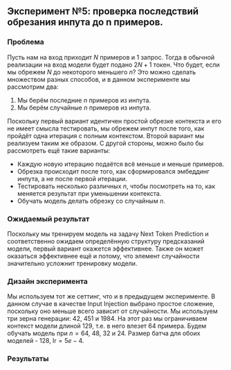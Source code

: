 ## Эксперимент №5: проверка последствий обрезания инпута до n примеров.

### Проблема

Пусть нам на вход приходит $N$ примеров и $1$ запрос. Тогда в обычной реализации на вход модели будет подано $2N + 1$ токен. Что будет, если мы обрежем $N$ до некоторого меньшего $n$? Это можно сделать множеством разных способов, и в данном эксперименте мы рассмотрим два:

1. Мы берём последние $n$ примеров из инпута.
2. Мы берём случайные $n$ примеров из инпута.

Поскольку первый вариант идентичен простой обрезке контекста и его не имеет смысла тестировать, мы обрежем инпут после того, как пройдёт одна итерация с полным контекстом. Второй вариант мы реализуем таким же образом. С другой стороны, можно было бы рассмотреть ещё такие варианты:

- Каждую новую итерацию подаётся всё меньше и меньше примеров.
- Обрезка происходит после того, как сформировался эмбеддинг инпута, а не после первой итерации.
- Тестировать несколько различных $n$, чтобы посмотреть на то, как меняется результат при уменьшении контекста.
- Обучать модель делать обрезку со случайным $n$.

### Ожидаемый результат

Поскольку мы тренируем модель на задачу Next Token Prediction и соответственно ожидаем определённую структуру предсказаний модели, первый вариант окажется эффективнее. Также он может оказаться эффективнее ещё и потому, что элемент случайности значительно усложнит тренировку модели.

### Дизайн эксперимента

Мы используем тот же сеттинг, что и в предыдущем эксперименте. В данном случае в качестве Input Injection выбрано простое сложение, поскольку оно меньше всего зависит от случайности. Мы используем три зерна генерации: $42$, $451$ и $1984$. На этот раз мы ограничиваем контекст модели длиной $129$, т.е. в него влезет $64$ примера. Будем обучать модель при $n = 64$, $48$, $32$ и $24$. Размер батча для обоих моделей - $128$, $\text{lr} = 5e-4$.

### Результаты

